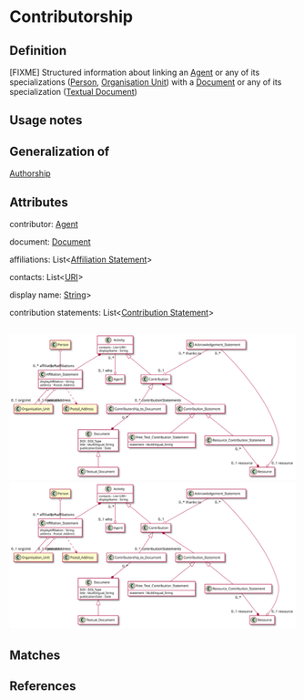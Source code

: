 # Contributorship

## Definition
[FIXME] Structured information about linking an [Agent](../entities/Agent.md) or any of its specializations ([Person](../entities/Person.md), [Organisation Unit](../entities/Organisation_Unit.md)) with a [Document](../entities/Document.md) or any of its specialization ([Textual Document](../entities/Textual_Document.md))

## Usage notes

## Generalization of
[Authorship](../entities/Authorship.md)

## Attributes
contributor: [Agent](../entities/Agent.md)

document: [Document](../entities/Document.md)

affiliations: List<[Affiliation Statement](../entities/Affiliation_Statement.md)> 

contacts: List<[URI](../datatypes/URI.md)>

display name: [String](../datatypes/String.md)>

contribution statements: List<[Contribution Statement](../entities/Contribution_Statement.md)> 

![The Contributorship diagram](../diagrams/contributorship.svg)
<img src="../diagrams/contributorship.svg">
---

## Matches


## References
